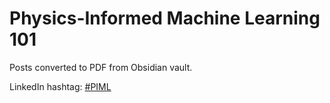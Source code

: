 # Physics-Informed Machine Learning 101

Posts converted to PDF from Obsidian vault.

LinkedIn hashtag: [#PIML](https://www.linkedin.com/search/results/all/?keywords=%23piml&origin=HASH_TAG_FROM_FEED&sid=4mw)